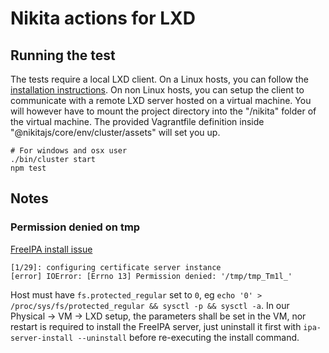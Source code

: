 
# Nikita actions for LXD

## Running the test

The tests require a local LXD client. On a Linux hosts, you can follow the [installation instructions](https://linuxcontainers.org/lxd/getting-started-cli/). On non Linux hosts, you can setup the client to communicate with a remote LXD server hosted on a virtual machine. You will however have to mount the project directory into the "/nikita" folder of the virtual machine. The provided Vagrantfile definition inside "@nikitajs/core/env/cluster/assets" will set you up.

```
# For windows and osx user
./bin/cluster start
npm test
```

## Notes

### Permission denied on tmp

[FreeIPA install issue](https://bugzilla.redhat.com/show_bug.cgi?id=1678793)

```
[1/29]: configuring certificate server instance
[error] IOError: [Errno 13] Permission denied: '/tmp/tmp_Tm1l_'
```

Host must have `fs.protected_regular` set to `0`, eg `echo '0' > /proc/sys/fs/protected_regular && sysctl -p && sysctl -a`. In our Physical -> VM -> LXD setup, the parameters shall be set in the VM, nor restart is required to install the FreeIPA server, just uninstall it first with `ipa-server-install --uninstall` before re-executing the install command.
